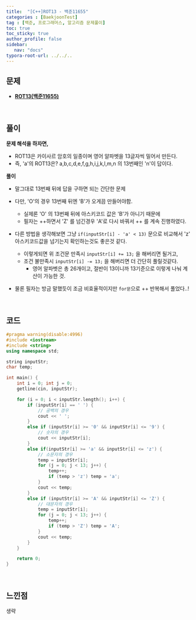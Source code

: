 ```yaml
---
title:  "[C++]ROT13 - 백준11655"
categories : [BaekjoonTest]
tag : [백준, 프로그래머스, 알고리즘 문제풀이]
toc: true
toc_sticky: true
author_profile: false
sidebar:
   nav: "docs"
typora-root-url: ../../..
---
```




## 문제

* **[ROT13(백준11655)](https://www.acmicpc.net/problem/11655)**

<br>

## 풀이

**문제 해석을 하자면,**

* ROT13은 카이사르 암호의 일종이며 영어 알파벳을 13글자씩 밀어서 만든다.
* 즉, 'a'의 ROT13은? a,b,c,d,e,f,g,h,i,j,k,l,m,n 의 13번째인 'n'이 답이다.



**풀이**

* 말그대로 13번째 뒤에 답을 구하면 되는 간단한 문제
* 다만, 'O'의 경우 13번째 뒤엔 'B'가 오게끔 만들어야함.
  * 실제론 'O' 의 13번째 뒤에 아스키코드 값은 'B'가 아니기 때문에
  * 필자는 ++하면서 'Z' 를 넘긴경우 'A'로 다시 바꿔서 ++ 를 계속 진행하였다.

* 다른 방법을 생각해보면 그냥 `if(inputStr[i] - 'a' < 13)` 문으로 비교해서 'z' 아스키코드값을 넘기는지 확인하는것도 좋은것 같다.
  * 이렇게되면 위 조건문 만족시 `inputStr[i] += 13;` 을 해버리면 될거고,
  * 조건 불만족시 `inputStr[i] -= 13;` 을 해버리면 더 간단히 풀릴것같다.
    * 영어 알파벳은 총 26개이고, 절반이 13이니까 13기준으로 이렇게 나눠 계산이 가능한 것.

* 물론 필자는 방금 말했듯이 조금 비효율적이지만 `for문`으로 ++ 반복해서 풀었다..!




<br>

## 코드

```c++
#pragma warning(disable:4996)
#include <iostream>
#include <string>
using namespace std;

string inputStr;
char temp;

int main() {
	int i = 0; int j = 0;
	getline(cin, inputStr);

	for (i = 0; i < inputStr.length(); i++) {
		if (inputStr[i] == ' ') {
			// 공백의 경우
			cout << ' ';
		}
		else if (inputStr[i] >= '0' && inputStr[i] <= '9') {
			// 숫자의 경우
			cout << inputStr[i];
		}
		else if(inputStr[i] >= 'a' && inputStr[i] <= 'z') {
			// 소문자의 경우
			temp = inputStr[i];
			for (j = 0; j < 13; j++) {
				temp++;
				if (temp > 'z') temp = 'a';
			}
			cout << temp;
		}
		else if (inputStr[i] >= 'A' && inputStr[i] <= 'Z') {
			// 대문자의 경우
			temp = inputStr[i];
			for (j = 0; j < 13; j++) {
				temp++;
				if (temp > 'Z') temp = 'A';
			}
			cout << temp;
		}
	}

	return 0;
}
```

<br>

## 느낀점

생략
